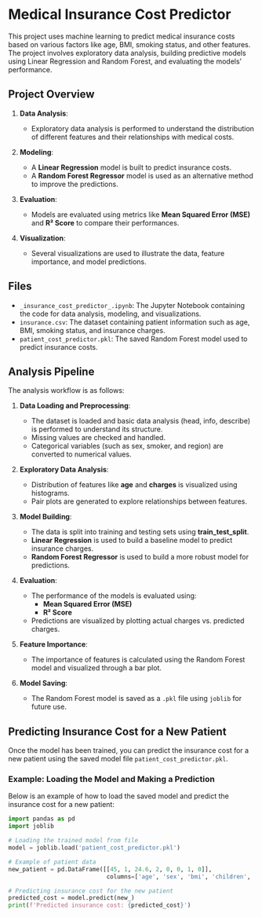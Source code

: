 # Medical Insurance Cost Predictor

This project uses machine learning to predict medical insurance costs based on various factors like age, BMI, smoking status, and other features. The project involves exploratory data analysis, building predictive models using Linear Regression and Random Forest, and evaluating the models’ performance.

## Project Overview

1. **Data Analysis**: 
   - Exploratory data analysis is performed to understand the distribution of different features and their relationships with medical costs.
   
2. **Modeling**: 
   - A **Linear Regression** model is built to predict insurance costs.
   - A **Random Forest Regressor** model is used as an alternative method to improve the predictions.
   
3. **Evaluation**: 
   - Models are evaluated using metrics like **Mean Squared Error (MSE)** and **R² Score** to compare their performances.
   
4. **Visualization**: 
   - Several visualizations are used to illustrate the data, feature importance, and model predictions.

## Files

- `_insurance_cost_predictor_.ipynb`: The Jupyter Notebook containing the code for data analysis, modeling, and visualizations.
- `insurance.csv`: The dataset containing patient information such as age, BMI, smoking status, and insurance charges.
- `patient_cost_predictor.pkl`: The saved Random Forest model used to predict insurance costs.

## Analysis Pipeline

The analysis workflow is as follows:

1. **Data Loading and Preprocessing**:
   - The dataset is loaded and basic data analysis (head, info, describe) is performed to understand its structure.
   - Missing values are checked and handled.
   - Categorical variables (such as sex, smoker, and region) are converted to numerical values.

2. **Exploratory Data Analysis**:
   - Distribution of features like **age** and **charges** is visualized using histograms.
   - Pair plots are generated to explore relationships between features.

3. **Model Building**:
   - The data is split into training and testing sets using **train_test_split**.
   - **Linear Regression** is used to build a baseline model to predict insurance charges.
   - **Random Forest Regressor** is used to build a more robust model for predictions.

4. **Evaluation**:
   - The performance of the models is evaluated using:
     - **Mean Squared Error (MSE)**
     - **R² Score**
   - Predictions are visualized by plotting actual charges vs. predicted charges.

5. **Feature Importance**:
   - The importance of features is calculated using the Random Forest model and visualized through a bar plot.

6. **Model Saving**:
   - The Random Forest model is saved as a `.pkl` file using `joblib` for future use.

## Predicting Insurance Cost for a New Patient

Once the model has been trained, you can predict the insurance cost for a new patient using the saved model file `patient_cost_predictor.pkl`.

### Example: Loading the Model and Making a Prediction

Below is an example of how to load the saved model and predict the insurance cost for a new patient:

```python
import pandas as pd
import joblib

# Loading the trained model from file
model = joblib.load('patient_cost_predictor.pkl')

# Example of patient data
new_patient = pd.DataFrame([[45, 1, 24.6, 2, 0, 0, 1, 0]], 
                            columns=['age', 'sex', 'bmi', 'children', 'smoker', 'region_northwest', 'region_southeast', 'region_southwest'])

# Predicting insurance cost for the new patient
predicted_cost = model.predict(new_)
print(f'Predicted insurance cost: {predicted_cost}')
